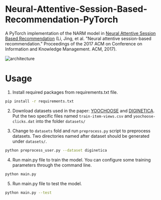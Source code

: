 # Neural-Attentive-Session-Based-Recommendation-PyTorch
A PyTorch implementation of the NARM model in [Neural Attentive Session Based Recommendation](https://arxiv.org/abs/1711.04725) (Li, Jing, et al. "Neural attentive session-based recommendation." Proceedings of the 2017 ACM on Conference on Information and Knowledge Management. ACM, 2017).

![architecture](assets/narm.jpeg)

# Usage
1. Install required packages from requirements.txt file.
```bash
pip install -r requirements.txt
```

2. Download datasets used in the paper: [YOOCHOOSE](http://2015.recsyschallenge.com/challenge.html) and [DIGINETICA](http://cikm2016.cs.iupui.edu/cikm-cup). Put the two specific files named `train-item-views.csv` and `yoochoose-clicks.dat` into the folder `datasets/`

3. Change to `datasets` fold and run `preprocess.py` script to preprocess datasets. Two directories named after dataset should be generated under `datasets/`.
```bash
python preprocess_user.py --dataset diginetica
```

4. Run main.py file to train the model. You can configure some training parameters through the command line. 
```bash
python main.py
```

5. Run main.py file to test the model.
```bash
python main.py --test
```